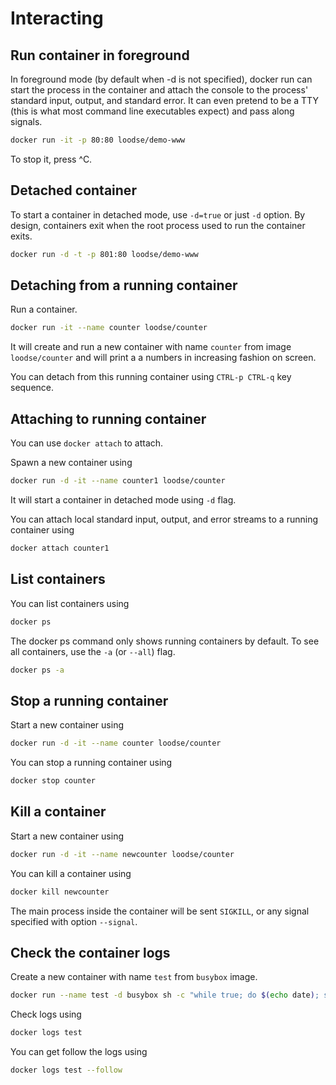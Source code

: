 # Interacting

## Run container in foreground

In foreground mode (by default when -d is not specified), docker run can start 
the process in the container and attach the console to the process' standard 
input, output, and standard error. 
It can even pretend to be a TTY (this is what most command line executables 
expect) and pass along signals.
```bash
docker run -it -p 80:80 loodse/demo-www
```

To stop it, press ^C.

## Detached container

To start a container in detached mode, use `-d=true` or just `-d` option. 
By design, containers exit when the root process used to run the container exits.
```bash
docker run -d -t -p 801:80 loodse/demo-www
```

## Detaching from a running container

Run a container.
```bash
docker run -it --name counter loodse/counter
```

It will create and run a new container with name `counter` from image 
`loodse/counter` and will print a a numbers in increasing fashion on screen.

You can detach from this running container using `CTRL-p CTRL-q` key sequence.

## Attaching to running container

You can use `docker attach` to attach.

Spawn a new container using 
```bash
docker run -d -it --name counter1 loodse/counter
```

It will start a container in detached mode using `-d` flag.

You can attach local standard input, output, and error streams to a running 
container using 
```bash
docker attach counter1
```

## List containers

You can list containers using 
```bash
docker ps
```

The docker ps command only shows running containers by default. To see all 
containers, use the `-a` (or `--all`) flag.
```bash
docker ps -a
```

## Stop a running container

Start a new container using 
```bash
docker run -d -it --name counter loodse/counter
```

You can stop a running container using 
```bash
docker stop counter
```

## Kill a container

Start a new container using 
```bash
docker run -d -it --name newcounter loodse/counter
```

You can kill a container using 
```bash
docker kill newcounter
```

The main process inside the container will be sent `SIGKILL`, or any signal 
specified with option `--signal`.

## Check the container logs

Create a new container with name `test` from `busybox` image.
```bash
docker run --name test -d busybox sh -c "while true; do $(echo date); sleep 1; done"
```

Check logs using 
```bash
docker logs test
```

You can get follow the logs using 
```bash
docker logs test --follow
```
